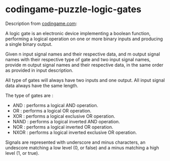 # codingame-puzzle-logic-gates

Description from [codingame.com](https://www.codingame.com/training/easy/logic-gates):

A logic gate is an electronic device implementing a boolean function, performing a logical operation on one or more binary inputs and producing a single binary output.

Given n input signal names and their respective data, and m output signal names with their respective type of gate and two input signal names, provide m output signal names and their respective data, in the same order as provided in input description.

All type of gates will always have two inputs and one output.
All input signal data always have the same length.

The type of gates are :
* AND : performs a logical AND operation.
* OR : performs a logical OR operation.
* XOR : performs a logical exclusive OR operation.
* NAND : performs a logical inverted AND operation.
* NOR : performs a logical inverted OR operation.
* NXOR : performs a logical inverted exclusive OR operation.

Signals are represented with underscore and minus characters, an undescore matching a low level (0, or false) and a minus matching a high level (1, or true).